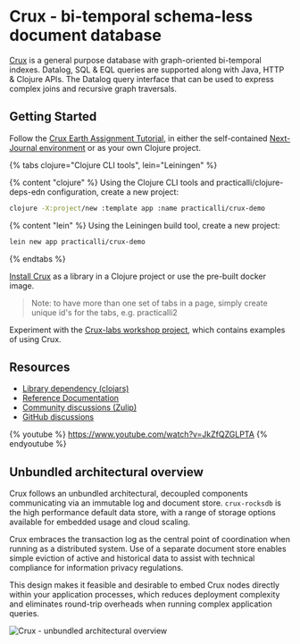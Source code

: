 # Crux - bi-temporal schema-less document database
[Crux](https://opencrux.com/) is a general purpose database with graph-oriented bi-temporal indexes. Datalog, SQL & EQL queries are supported along with Java, HTTP & Clojure APIs.  The Datalog query interface that can be used to express complex joins and recursive graph traversals.

## Getting Started
Follow the [Crux Earth Assignment Tutorial](https://juxt.pro/blog/crux-tutorial-setup), in either the self-contained [Next-Journal environment](https://nextjournal.com/crux-tutorial/) or as your own Clojure project.

{% tabs clojure="Clojure CLI tools", lein="Leiningen" %}

{% content "clojure" %}
Using the Clojure CLI tools and practicalli/clojure-deps-edn configuration, create a new project:

```bash
clojure -X:project/new :template app :name practicalli/crux-demo
```

{% content "lein" %}
Using the Leiningen build tool, create a new project:

```bash
lein new app practicalli/crux-demo
```

{% endtabs %}

[Install Crux](https://opencrux.com/reference/installation.html) as a library in a Clojure project or use the pre-built docker image.

> Note: to have more than one set of tabs in a page, simply create unique id's for the tabs, e.g. practicalli2


Experiment with the [Crux-labs workshop project](https://github.com/crux-labs/reclojure-workshop), which contains examples of using Crux.


## Resources
* [Library dependency (clojars)](https://github.com/juxt/crux/releases)
* [Reference Documentation](https://opencrux.com/reference)
* [Community discussions (Zulip)](https://juxt-oss.zulipchat.com/#narrow/stream/194466-crux)
* [GitHub discussions](https://github.com/juxt/crux/discussions)

{% youtube %}
https://www.youtube.com/watch?v=JkZfQZGLPTA
{% endyoutube %}


## Unbundled architectural overview
Crux follows an unbundled architectural, decoupled components communicating via an immutable log and document store. `crux-rocksdb` is the high performance default data store, with a range of storage options available for embedded usage and cloud scaling.

Crux embraces the transaction log as the central point of coordination when running as a distributed system. Use of a separate document store enables simple eviction of active and historical data to assist with technical compliance for information privacy regulations.

This design makes it feasible and desirable to embed Crux nodes directly within your application processes, which reduces deployment complexity and eliminates round-trip overheads when running complex application queries.

![Crux - unbundled architectural overview](https://raw.githubusercontent.com/juxt/crux/master/docs/about/modules/ROOT/images/crux-node-1.svg)
